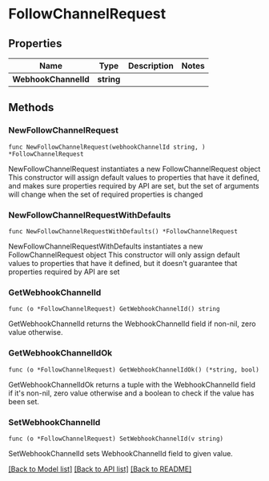 # FollowChannelRequest

## Properties

Name | Type | Description | Notes
------------ | ------------- | ------------- | -------------
**WebhookChannelId** | **string** |  | 

## Methods

### NewFollowChannelRequest

`func NewFollowChannelRequest(webhookChannelId string, ) *FollowChannelRequest`

NewFollowChannelRequest instantiates a new FollowChannelRequest object
This constructor will assign default values to properties that have it defined,
and makes sure properties required by API are set, but the set of arguments
will change when the set of required properties is changed

### NewFollowChannelRequestWithDefaults

`func NewFollowChannelRequestWithDefaults() *FollowChannelRequest`

NewFollowChannelRequestWithDefaults instantiates a new FollowChannelRequest object
This constructor will only assign default values to properties that have it defined,
but it doesn't guarantee that properties required by API are set

### GetWebhookChannelId

`func (o *FollowChannelRequest) GetWebhookChannelId() string`

GetWebhookChannelId returns the WebhookChannelId field if non-nil, zero value otherwise.

### GetWebhookChannelIdOk

`func (o *FollowChannelRequest) GetWebhookChannelIdOk() (*string, bool)`

GetWebhookChannelIdOk returns a tuple with the WebhookChannelId field if it's non-nil, zero value otherwise
and a boolean to check if the value has been set.

### SetWebhookChannelId

`func (o *FollowChannelRequest) SetWebhookChannelId(v string)`

SetWebhookChannelId sets WebhookChannelId field to given value.



[[Back to Model list]](../README.md#documentation-for-models) [[Back to API list]](../README.md#documentation-for-api-endpoints) [[Back to README]](../README.md)


